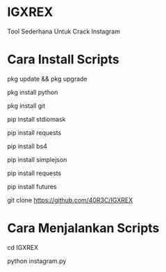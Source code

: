 # IGXREX
Tool Sederhana Untuk Crack Instagram

# Cara Install Scripts

pkg update && pkg upgrade

pkg install python

pkg install git

pip install stdiomask

pip install requests

pip install bs4

pip install simplejson

pip install requests

pip install futures

git clone https://github.com/40R3C/IGXREX


# Cara Menjalankan Scripts

cd IGXREX

python instagram.py



